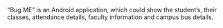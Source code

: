“Bug ME” is an Android application, which could show the student’s, their classes, attendance details, faculty information and campus bus details.
